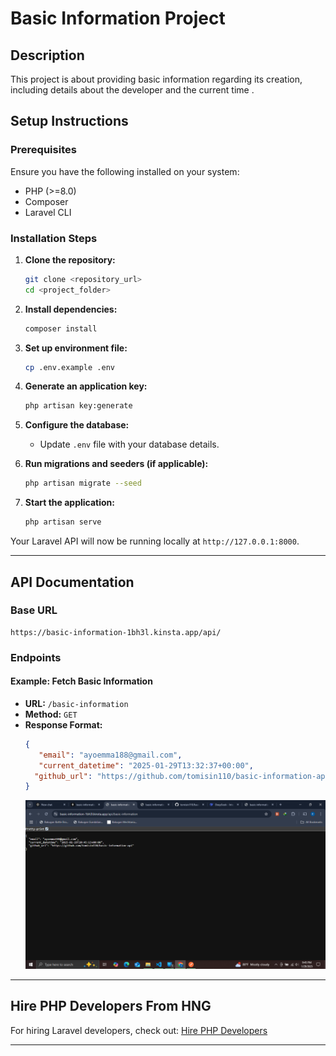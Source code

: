 # Basic Information Project

## Description
This project is about providing basic information regarding its creation, including details about the developer and the current time .

## Setup Instructions

### Prerequisites
Ensure you have the following installed on your system:
- PHP (>=8.0)
- Composer
- Laravel CLI

### Installation Steps

1. **Clone the repository:**
   ```bash
   git clone <repository_url>
   cd <project_folder>
   ```

2. **Install dependencies:**
   ```bash
   composer install
   ```

3. **Set up environment file:**
   ```bash
   cp .env.example .env
   ```

4. **Generate an application key:**
   ```bash
   php artisan key:generate
   ```

5. **Configure the database:**
   - Update `.env` file with your database details.

6. **Run migrations and seeders (if applicable):**
   ```bash
   php artisan migrate --seed
   ```

7. **Start the application:**
   ```bash
   php artisan serve
   ```

Your Laravel API will now be running locally at `http://127.0.0.1:8000`.

---

## API Documentation

### Base URL
```
https://basic-information-1bh3l.kinsta.app/api/
```

### Endpoints

#### Example: Fetch Basic Information
- **URL:** `/basic-information`
- **Method:** `GET`
- **Response Format:**
  ```json
  {
     "email": "ayoemma188@gmail.com",
     "current_datetime": "2025-01-29T13:32:37+00:00",
    "github_url": "https://github.com/tomisin110/basic-information-api",
  }
  ```
  ![Example Usage](./public/Screenshot%20(46).png)

---

## Hire PHP Developers From HNG

For hiring Laravel developers, check out:
[Hire PHP Developers](https://hng.tech/hire/php-developers)

---


